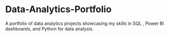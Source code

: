# Data-Analytics-Portfolio
A portfolio of data analytics projects showcasing my skills in SQL , Power BI dashboards, and Python for data analysis.
